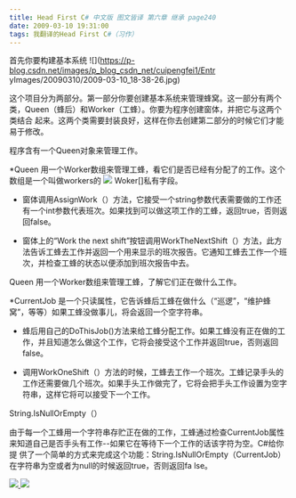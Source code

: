 ```yaml
---
title: Head First C# 中文版 图文皆译 第六章 继承 page240
date: 2009-03-10 19:31:00
tags: 我翻译的Head First C#（习作）
---
```

首先你要构建基本系统 ![](https://p-blog.csdn.net/images/p_blog_csdn_net/cuipengfei1/Entr
yImages/20090310/2009-03-10_18-38-26.jpg)

这个项目分为两部分。第一部分你要创建基本系统来管理蜂窝。这一部分有两个类，Queen（蜂后）和Worker（工蜂）。你要为程序创建窗体，并把它与这两个类结合
起来。这两个类需要封装良好，这样在你去创建第二部分的时候它们才能易于修改。

程序含有一个Queen对象来管理工作。

*Queen  用一个Worker数组来管理工蜂，看它们是否已经有分配了的工作。这个数组是一个叫做workers的 ![](https://p-blog.csdn.net/images/p_blog_csdn_net/cuipengfei1/EntryImages/20090310/2009-03-10_19-21-14.jpg) Woker[]私有字段。 

*  窗体调用AssignWork（）方法，它接受一个string参数代表需要做的工作还有一个int参数代表班次。如果找到可以做这项工作的工蜂，返回true，否则返回false。 

*  窗体上的“Work the next shift”按钮调用WorkTheNextShift（）方法，此方法告诉工蜂去工作并返回一个用来显示的班次报告。它通知工蜂去工作一个班次，并检查工蜂的状态以便添加到班次报告中去。 

Queen  用一个Worker数组来管理工蜂，了解它们正在做什么工作。

*CurrentJob  是一个只读属性，它告诉蜂后工蜂在做什么（“巡逻”，“维护蜂窝”，等等）如果工蜂没做事儿，将会返回一个空字符串。 

*  蜂后用自己的DoThisJob()方法来给工蜂分配工作。如果工蜂没有正在做的工作，并且知道怎么做这个工作，它将会接受这个工作并返回true，否则返回false。 

*  调用WorkOneShift（）方法的时候，工蜂去工作一个班次。工蜂记录手头的工作还需要做几个班次。如果手头工作做完了，它将会把手头工作设置为空字符串，这样它将可以接受下一个工作。 

String.IsNullOrEmpty（）

由于每一个工蜂用一个字符串存贮正在做的工作，工蜂通过检查CurrentJob属性来知道自己是否手头有工作--如果它在等待下一个工作的话该字符为空。C#给你提
供了一个简单的方式来完成这个功能：String.IsNullOrEmpty（CurrentJob）在字符串为空或者为null的时候返回true，否则返回fa
lse。



[ ![](https://profile.csdnimg.cn/5/2/5/3_cuipengfei1)
![](https://g.csdnimg.cn/static/user-reg-year/1x/11.png)
](https://blog.csdn.net/cuipengfei1)





